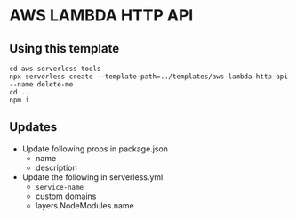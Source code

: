# AWS LAMBDA HTTP API

## Using this template
```shell
cd aws-serverless-tools
npx serverless create --template-path=../templates/aws-lambda-http-api --name delete-me
cd ..
npm i
```

## Updates
* Update following props in package.json
  * name
  * description
* Update the following in serverless.yml
  * `service-name`
  * custom domains
  * layers.NodeModules.name
